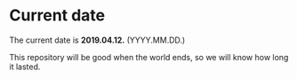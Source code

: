 # Current date

The current date is **2019.04.12.** (YYYY.MM.DD.)

This repository will be good when the world ends, so we will know how long it lasted.